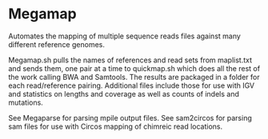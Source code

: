 # Megamap
Automates the mapping of multiple sequence reads files against many different reference genomes.

Megamap.sh pulls the names of references and read sets from maplist.txt and sends them, one pair at a time to quickmap.sh which does all the rest of the work calling BWA and Samtools.
The results are packaged in a folder for each read/reference pairing. Additional files include those for use with IGV and statistics on lengths and coverage as well as counts of indels and mutations.

See Megaparse for parsing mpile output files.
See sam2circos for parsing sam files for use with Circos mapping of chimreic read locations.
